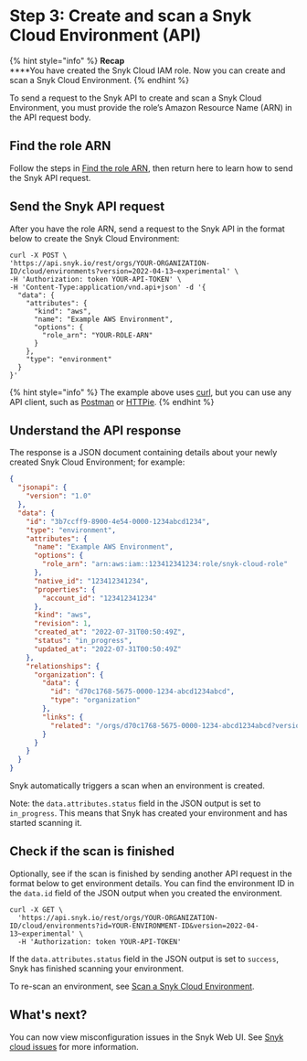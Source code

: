 # Step 3: Create and scan a Snyk Cloud Environment (API)

{% hint style="info" %}
**Recap**\
****You have created the Snyk Cloud IAM role. Now you can create and scan a Snyk Cloud Environment.
{% endhint %}

To send a request to the Snyk API to create and scan a Snyk Cloud Environment, you must provide the role’s Amazon Resource Name (ARN) in the API request body.

## Find the role ARN

Follow the steps in [Find the role ARN](../snyk-cloud-for-aws-web-ui/step-3-create-and-scan-a-snyk-cloud-environment-web-ui.md#find-the-role-arn), then return here to learn how to send the Snyk API request.

## Send the Snyk API request

After you have the role ARN, send a request to the Snyk API in the format below to create the Snyk Cloud Environment:

```
curl -X POST \
'https://api.snyk.io/rest/orgs/YOUR-ORGANIZATION-ID/cloud/environments?version=2022-04-13~experimental' \
-H 'Authorization: token YOUR-API-TOKEN' \
-H 'Content-Type:application/vnd.api+json' -d '{
  "data": {
    "attributes": {
      "kind": "aws",
      "name": "Example AWS Environment",
      "options": {
        "role_arn": "YOUR-ROLE-ARN"
      }
    },
    "type": "environment"
  }
}'
```

{% hint style="info" %}
The example above uses [curl](https://curl.se/), but you can use any API client, such as [Postman](https://www.postman.com/) or [HTTPie](https://httpie.io/).
{% endhint %}

## Understand the API response

The response is a JSON document containing details about your newly created Snyk Cloud Environment; for example:

```json
{
  "jsonapi": {
    "version": "1.0"
  },
  "data": {
    "id": "3b7ccff9-8900-4e54-0000-1234abcd1234",
    "type": "environment",
    "attributes": {
      "name": "Example AWS Environment",
      "options": {
        "role_arn": "arn:aws:iam::123412341234:role/snyk-cloud-role"
      },
      "native_id": "123412341234",
      "properties": {
        "account_id": "123412341234"
      },
      "kind": "aws",
      "revision": 1,
      "created_at": "2022-07-31T00:50:49Z",
      "status": "in_progress",
      "updated_at": "2022-07-31T00:50:49Z"
    },
    "relationships": {
      "organization": {
        "data": {
          "id": "d70c1768-5675-0000-1234-abcd1234abcd",
          "type": "organization"
        },
        "links": {
          "related": "/orgs/d70c1768-5675-0000-1234-abcd1234abcd?version=2022-04-13~experimental"
        }
      }
    }
  }
}
```

Snyk automatically triggers a scan when an environment is created.

Note: the `data.attributes.status` field in the JSON output is set to `in_progress`. This means that Snyk has created your environment and has started scanning it.

## Check if the scan is finished

Optionally, see if the scan is finished by sending another API request in the format below to get environment details. You can find the environment ID in the `data.id` field of the JSON output when you created the environment.

```
curl -X GET \
  'https://api.snyk.io/rest/orgs/YOUR-ORGANIZATION-ID/cloud/environments?id=YOUR-ENVIRONMENT-ID&version=2022-04-13~experimental' \
  -H 'Authorization: token YOUR-API-TOKEN'
```

If the `data.attributes.status` field in the JSON output is set to `success`, Snyk has finished scanning your environment.

To re-scan an environment, see [Scan a Snyk Cloud Environment](../../scan-a-snyk-cloud-environment.md).

## What's next?

You can now view misconfiguration issues in the Snyk Web UI. See [Snyk cloud issues](../../snyk-cloud-issues/) for more information.
